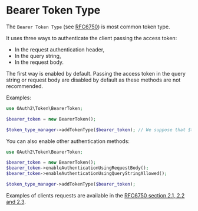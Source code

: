 Bearer Token Type
=================

The `Bearer Token Type` (see [RFC6750](https://tools.ietf.org/html/rfc6750)) is most common token type.

It uses three ways to authenticate the client passing the access token:

* In the request authentication header,
* In the query string,
* In the request body.

The first way is enabled by default. Passing the access token in the query string or request body are disabled by default as these methods are not recommended.

Examples:

```php
use OAuth2\Token\BearerToken;

$bearer_token = new BearerToken();

$token_type_manager->addTokenType($bearer_token); // We suppose that $token_type_manager is an instance of a `OAuth2\Token\TokenTypeManagerInterface`.
```

You can also enable other authentication methods:

```php
use OAuth2\Token\BearerToken;

$bearer_token = new BearerToken();
$bearer_token->enableAuthenticationUsingRequestBody();
$bearer_token->enableAuthenticationUsingQueryStringAllowed();

$token_type_manager->addTokenType($bearer_token);
```

Examples of clients requests are available in the [RFC6750 section 2.1, 2.2 and 2.3](https://tools.ietf.org/html/rfc6750#section-2).
